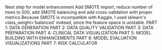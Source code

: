 Next step for model enhancement
Add SMOTE import, reduce number of trees to 500, add SMOTE balancing and add cross-validation with proper metrics
Because SMOTE is incompatible with Kaggle, I used sklearn's class_weight='balanced' instead, since the feature space is unstable.
PART 1: DATA GENERATION 
PART 2: DATA QUALITY VALIDATION 
PART 3: DATA PREPARATION 
PART 4: CLINICAL DATA VISUALIZATION 
PART 5: MODEL BUILDING WITH ENHANCEMENTS 
PART 6: MODEL EVALUATION VISUALIZATIONS 
PART 7: RISK CALCULATOR 
